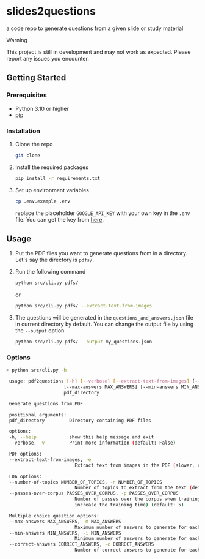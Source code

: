 # slides2questions

 a code repo to generate questions from a given slide or study material

> [!WARNING]  
> This project is still in development and may not work as expected.
>Please report any issues you encounter.

## Getting Started

### Prerequisites

- Python 3.10 or higher
- pip

### Installation

1. Clone the repo

   ```sh
   git clone
    ```

1. Install the required packages

   ```sh
   pip install -r requirements.txt
   ```

1. Set up environment variables

   ```sh
   cp .env.example .env
   ```

   replace the placeholder `GOOGLE_API_KEY` with your own key in the `.env` file. You can get the key from [here](https://makersuite.google.com/app/apikey).

## Usage

1. Put the PDF files you want to generate questions from in a directory. Let's say the directory is `pdfs/`.

1. Run the following command

    ```sh
    python src/cli.py pdfs/
    ```

    or

    ```sh
    python src/cli.py pdfs/ --extract-text-from-images
    ```

1. The questions will be generated in the `questions_and_answers.json` file in current directory by default. You can change the output file by using the `--output` option.

    ```sh
    python src/cli.py pdfs/ --output my_questions.json
    ```

### Options

   ```sh
   > python src/cli.py -h 

    usage: pdf2questions [-h] [--verbose] [--extract-text-from-images] [--number-of-topics NUMBER_OF_TOPICS] [--passes-over-corpus PASSES_OVER_CORPUS]
                        [--max-answers MAX_ANSWERS] [--min-answers MIN_ANSWERS] [--correct-answers CORRECT_ANSWERS]
                        pdf_directory

    Generate questions from PDF

    positional arguments:
    pdf_directory         Directory containing PDF files

    options:
    -h, --help            show this help message and exit
    --verbose, -v         Print more information (default: False)

    PDF options:
    --extract-text-from-images, -e
                            Extract text from images in the PDF (slower, requires `pip install rapidocr-onnxruntime`) (default: False)

    LDA options:
    --number-of-topics NUMBER_OF_TOPICS, -n NUMBER_OF_TOPICS
                            Number of topics to extract from the text (default: 10)
    --passes-over-corpus PASSES_OVER_CORPUS, -p PASSES_OVER_CORPUS
                            Number of passes over the corpus when training the LDA model (higher values may improve the quality of the topics but also
                            increase the training time) (default: 5)

    Multiple choice question options:
    --max-answers MAX_ANSWERS, -m MAX_ANSWERS
                            Maximum number of answers to generate for each question (default: 5)
    --min-answers MIN_ANSWERS, -i MIN_ANSWERS
                            Minimum number of answers to generate for each question (default: 4)
    --correct-answers CORRECT_ANSWERS, -c CORRECT_ANSWERS
                            Number of correct answers to generate for each question (default: 1)
   ```
